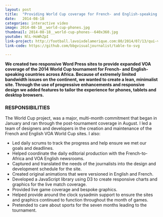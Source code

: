 ```yaml
---
layout: post
title:  "Providing World Cup coverage for French- and English-speaking countries across Africa"
date:   2014-08-18
categories: interactive video
image: 2014-08-18__world-cup-phones.jpg
thumbnail: 2014-08-18__world-cup-phones--640x360.jpg
youtube: NlL-HoWhZpI
link-project: http://football.lavoixdelamerique.com:80/2014/07/13/qui-va-gagner-la-coupe-du-monde/
link-code: https://github.com/bbgvisualjournalist/table-to-svg

---
```


**We created two responsive Word Press sites to provide expanded VOA coverage of the 2014 World Cup tournament for French- and English-speaking countries across Africa. Because of extremely limited bandwidth issues on the continent, we wanted to create a lean, minimalist site. Through the use of progressive enhancements and responsive design we added features to tailor the experience for phones, tablets and desktop browsers.**

### RESPONSIBILITIES

The World Cup project, was a major, multi-month commitment that began in January and ran through the post-tournament coverage in August. I led a team of designers and developers in the creation and maintenance of the French and English VOA World Cup sites. I also:

* Led daily scrums to track the progress and help ensure we met our goals and deadlines.
* Helped coordinate the daily editorial production with the French-to-Africa and VOA English newsrooms.
* Captured and translated the needs of the journalists into the design and development schedule for the site.
* Created original animations that were versioned in English and French.
* Developed a JavaScript library using D3 to create responsive charts and graphics for the live match coverage.
* Provided live game coverage and bespoke graphics.
* Helped provide around the clock sysadmin support to ensure the sites and graphics continued to function throughout the month of games.
* Pretended to care about sports for the seven months leading to the tournament.
